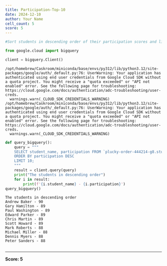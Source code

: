 ```yaml
---
title: Participation-Top-10
date: 2024-12-10
author: Your Name
cell_count: 5
score: 5
---
```


```python
#Sort students in descending order of their participation scores and list the top 10.
```


```python
from google.cloud import bigquery
```


```python
client = bigquery.Client()
```

    /opt/homebrew/Caskroom/miniconda/base/envs/py312/lib/python3.12/site-packages/google/auth/_default.py:76: UserWarning: Your application has authenticated using end user credentials from Google Cloud SDK without a quota project. You might receive a "quota exceeded" or "API not enabled" error. See the following page for troubleshooting: https://cloud.google.com/docs/authentication/adc-troubleshooting/user-creds. 
      warnings.warn(_CLOUD_SDK_CREDENTIALS_WARNING)
    /opt/homebrew/Caskroom/miniconda/base/envs/py312/lib/python3.12/site-packages/google/auth/_default.py:76: UserWarning: Your application has authenticated using end user credentials from Google Cloud SDK without a quota project. You might receive a "quota exceeded" or "API not enabled" error. See the following page for troubleshooting: https://cloud.google.com/docs/authentication/adc-troubleshooting/user-creds. 
      warnings.warn(_CLOUD_SDK_CREDENTIALS_WARNING)



```python
def query_bigquery():
    query = """
    SELECT student_name, participation FROM `plucky-order-444214-g8.student_data.student_data_madhuri` 
    ORDER BY participation DESC
    LIMIT 10;
    """
    result = client.query(query)
    print("The students in descending order")
    for i in result:
        print(f'{i.student_name} - {i.participation}')
query_bigquery()
```

    The students in descending order
    Andrew Baker - 90
    Gary Hamilton - 89
    Paul Washington - 89
    Edward Parker - 89
    Chris Martin - 89
    Scott Howard - 89
    Mark Roberts - 88
    Michael Miller - 88
    Dennis Myers - 88
    Peter Sanders - 88



```python

```


---
**Score: 5**
